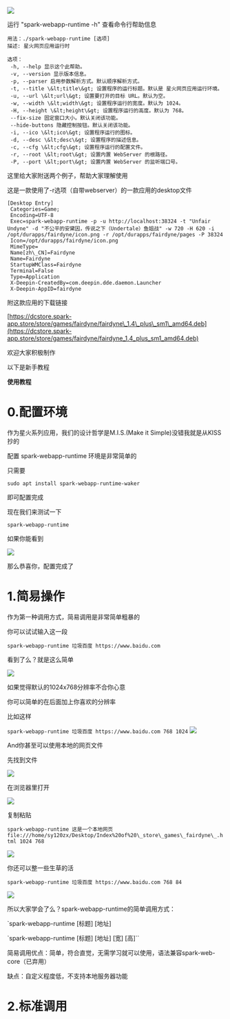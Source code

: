 ![](https://examine-spark.oss-cn-shanghai.aliyuncs.com/icons/2020/11/14/38fe8d30-268e-11eb-881e-fff03f7ff5ca.png)

运行 &quot;spark-webapp-runtime -h&quot; 查看命令行帮助信息


```shell
用法：./spark-webapp-runtime [选项]
描述: 星火网页应用运行时

选项：
 -h, --help 显示这个此帮助。
 -v, --version 显示版本信息。
 -p, --parser 启用参数解析方式。默认顺序解析方式。
 -t, --title \&lt;title\&gt; 设置程序的运行标题。默认是 星火网页应用运行环境。
 -u, --url \&lt;url\&gt; 设置要打开的目标 URL。默认为空。
 -w, --width \&lt;width\&gt; 设置程序运行的宽度。默认为 1024。
 -H, --height \&lt;height\&gt; 设置程序运行的高度。默认为 768。
 --fix-size 固定窗口大小。默认关闭该功能。
 --hide-buttons 隐藏控制按钮。默认关闭该功能。
 -i, --ico \&lt;ico\&gt; 设置程序运行的图标。
 -d, --desc \&lt;desc\&gt; 设置程序的描述信息。
 -c, --cfg \&lt;cfg\&gt; 设置程序运行的配置文件。
 -r, --root \&lt;root\&gt; 设置内置 WebServer 的根路径。
 -P, --port \&lt;port\&gt; 设置内置 WebServer 的监听端口号。
```

这里给大家附送两个例子，帮助大家理解使用

这是一款使用了-r选项（自带webserver）的一款应用的desktop文件



    [Desktop Entry]
     Categories=Game;
     Encoding=UTF-8
     Exec=spark-webapp-runtime -p -u http://localhost:38324 -t "Unfair Undyne" -d "不公平的安黛因，传说之下（Undertale）鱼姐战" -w 720 -H 620 -i /opt/durapps/fairdyne/icon.png -r /opt/durapps/fairdyne/pages -P 38324
     Icon=/opt/durapps/fairdyne/icon.png
     MimeType=
     Name[zh\_CN]=Fairdyne
     Name=Fairdyne
     StartupWMClass=Fairdyne
     Terminal=False
     Type=Application
     X-Deepin-CreatedBy=com.deepin.dde.daemon.Launcher
     X-Deepin-AppID=fairdyne

附这款应用的下载链接

[https://dcstore.spark-app.store/store/games/fairdyne/fairdyne\_1.4\_plus\_sm1\_amd64.deb](https://dcstore.spark-app.store/store/games/fairdyne/fairdyne_1.4_plus_sm1_amd64.deb)

欢迎大家积极制作

以下是新手教程

**使用教程**

# 0.配置环境

作为星火系列应用，我们的设计哲学是M.I.S.(Make it Simple)没错我就是从KISS抄的

配置 spark-webapp-runtime 环境是非常简单的

只需要

`sudo apt install spark-webapp-runtime-waker`

即可配置完成

现在我们来测试一下

`spark-webapp-runtime`

如果你能看到

![](https://examine-spark.oss-cn-shanghai.aliyuncs.com/images/2020/11/14/612135b0-268e-11eb-881e-fff03f7ff5ca.png)

那么恭喜你，配置完成了

# 1.简易操作

作为第一种调用方式，简易调用是非常简单粗暴的

你可以试试输入这一段

`spark-webapp-runtime 垃圾百度 https://www.baidu.com`

看到了么？就是这么简单

![](https://storage.deepin.org/thread/202011190957234196_thread_OSva1QtI80i.png?X-Amz-Algorithm=AWS4-HMAC-SHA256&X-Amz-Credential=Bbs-minioadmin%2F20201121%2Fus-east-1%2Fs3%2Faws4_request&X-Amz-Date=20201121T051756Z&X-Amz-Expires=20&X-Amz-SignedHeaders=host&X-Amz-Signature=1ea2f455b1e066599660c0e868d64eba262e3345356ddfa78a638a57d10e9120)

如果觉得默认的1024x768分辨率不合你心意

你可以简单的在后面加上你喜欢的分辨率

比如这样

`spark-webapp-runtime 垃圾百度 https://www.baidu.com 768 1024`
![](https://storage.deepin.org/thread/202011190958558825_thread_SGQvVsatdOi.png?X-Amz-Algorithm=AWS4-HMAC-SHA256&X-Amz-Credential=Bbs-minioadmin%2F20201121%2Fus-east-1%2Fs3%2Faws4_request&X-Amz-Date=20201121T051756Z&X-Amz-Expires=20&X-Amz-SignedHeaders=host&X-Amz-Signature=9ffeef4aec3311c9a19766b7ebb922fff454b792c8cb3c3cbb9164fd7e6bd046)


And你甚至可以使用本地的网页文件

先找到文件

 ![](https://s3.ax1x.com/2020/11/19/DugXGQ.png)

在浏览器里打开

![](https://s3.ax1x.com/2020/11/19/Du2pq0.png)

复制粘贴

`spark-webapp-runtime 这是一个本地网页 file:///home/sy120zx/Desktop/Index%20of%20\_store\_games\_fairdyne\_.html 1024 768`

![](https://s3.ax1x.com/2020/11/19/Du2QIO.png)

你还可以整一些生草的活

`spark-webapp-runtime 垃圾百度 https://www.baidu.com 768 84`

![](https://storage.deepin.org/thread/202011191000162762_thread_sbTYl51TF9Q.png?X-Amz-Algorithm=AWS4-HMAC-SHA256&X-Amz-Credential=Bbs-minioadmin%2F20201121%2Fus-east-1%2Fs3%2Faws4_request&X-Amz-Date=20201121T051756Z&X-Amz-Expires=20&X-Amz-SignedHeaders=host&X-Amz-Signature=ba183760a46a5c40ba92911621b7ce1a9e4f53f55243e61f4e22ef7f4e92d0b8)

所以大家学会了么？spark-webapp-runtime的简单调用方式：

`spark-webapp-runtime [标题] [地址]

`spark-webapp-runtime [标题] [地址] [宽] [高]``

简易调用优点：简单，符合直觉，无需学习就可以使用，语法兼容spark-web-core（已弃用）

缺点：自定义程度低，不支持本地服务器功能

# 2.标准调用